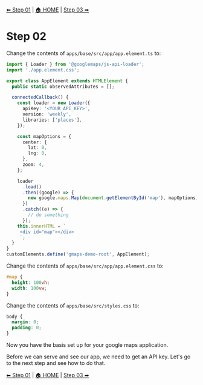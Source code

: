 [⬅ Step 01](Step01.md) | [🏠 HOME](../README.md) | [Step 03 ➡](Step03.md)

# Step 02

Change the contents of `apps/base/src/app/app.element.ts` to:

```ts
import { Loader } from '@googlemaps/js-api-loader';
import './app.element.css';

export class AppElement extends HTMLElement {
  public static observedAttributes = [];

  connectedCallback() {
    const loader = new Loader({
      apiKey: '<YOUR_API_KEY>',
      version: 'weekly',
      libraries: ['places'],
    });

    const mapOptions = {
      center: {
        lat: 0,
        lng: 0,
      },
      zoom: 4,
    };

    loader
      .load()
      .then((google) => {
        new google.maps.Map(document.getElementById('map'), mapOptions);
      })
      .catch((e) => {
        // do something
      });
    this.innerHTML = `
     <div id="map"></div>
     `;
  }
}
customElements.define('gmaps-demo-root', AppElement);
```

Change the contents of `apps/base/src/app/app.element.css` to:

```css
#map {
  height: 100vh;
  width: 100vw;
}
```

Change the contents of `apps/base/src/styles.css` to:

```css
body {
  margin: 0;
  padding: 0;
}
```

Now you have the basis set up for your google maps application.

Before we can serve and see our app, we need to get an API key. Let's go to the next step and see how to do that.

[⬅ Step 01](Step01.md) | [🏠 HOME](../README.md) | [Step 03 ➡](Step03.md)
